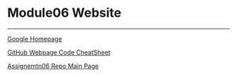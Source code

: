 # Module06 Website
---
[Google Homepage](https://www.google.com "Google's Homepage")

[GitHub Webpage Code CheatSheet](https://github.com/adam-p/markdown-here/wiki/Markdown-Cheatsheet)

[Assignemtn06 Repo Main Page](https://github.com/cbridge-uw/IntroToProg-Python-Mod06)
